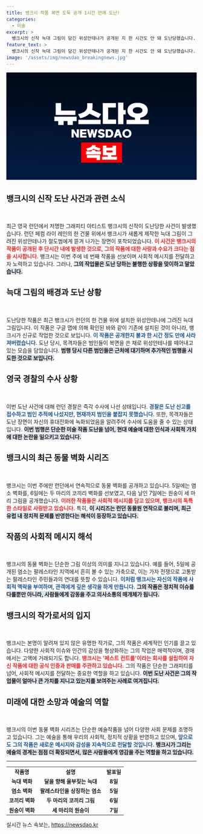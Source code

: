 ```yaml
---
title: 뱅크시 작품 복면 도둑 공개 1시간 만에 도난!
categories:
  - 미술
excerpt: >
  뱅크시의 신작 늑대 그림이 담긴 위성안테나가 공개된 지 한 시간도 안 돼 도난당했습니다. 런던 페컴에서 목격된 절도 현장, 범인의 정체는 무엇일까요? 클릭해 뱅크시의 최신 작품과 사건의 전말을 확인하세요!
feature_text: >
  뱅크시의 신작 늑대 그림이 담긴 위성안테나가 공개된 지 한 시간도 안 돼 도난당했습니다. 런던 페컴에서 목격된 절도 현장, 범인의 정체는 무엇일까요? 클릭해 뱅크시의 최신 작품과 사건의 전말을 확인하세요!
image: '/assets/img/newsdao_breakingnews.jpg'
---
```


<p><img src="/assets/img/newsdao_breakingnews.jpg" alt="pcversion 속보" /></p>

<h2 data-ke-size="size26">뱅크시의 신작 도난 사건과 관련 소식</h2>

<p data-ke-size="size16">&nbsp;</p>

<p data-ke-size="size16">최근 영국 런던에서 저명한 그래피티 아티스트 뱅크시의 신작이 도난당한 사건이 발생했습니다. 런던 페컴 라이 레인의 한 건물 위에서 뱅크시가 새롭게 제작한 늑대 그림이 그려진 위성안테나가 절도범에게 뜯겨 나가는 장면이 포착되었습니다. <b><span style="color: #ee2323;">이 사건은 뱅크시의 작품이 공개된 후 단시간 내에 발생한 것으로, 그의 작품에 대한 사랑과 수요가 크다는 점을 시사합니다.</span></b> 뱅크시는 이번 주에 네 번째 작품을 선보이며 사회적 메시지를 전달하고자 노력하고 있습니다. 그러나, <b><span style="background-color: #21538527;">그의 작업물은 도난 당하는 불행한 상황을 맞이하고 말았습니다.</span></b></p>

<h2 data-ke-size="size26">늑대 그림의 배경과 도난 상황</h2>

<p data-ke-size="size16">&nbsp;</p>

<p data-ke-size="size16">도난당한 작품은 최근 뱅크시가 런던의 한 건물 위에 설치한 위성안테나에 그려진 늑대 그림입니다. 이 작품은 구글 맵에 의해 확인된 바와 같이 기존에 설치된 것이 아니라, 뱅크시가 신규로 작업한 것으로 보입니다. <b><span style="color: #1a5490;">이 작품은 공개한지 불과 한 시간 정도 만에 사라져버렸습니다.</span></b> 도난 당시, 목격자들은 범인들이 복면을 쓴 채로 위성안테나를 떼어내고 있는 모습을 담았습니다. <b><span style="background-color: #21538527;">범행 당시 다른 범인들은 근처에 대기하며 추가적인 범행을 시도한 것으로 보입니다.</span></b></p>

<h2 data-ke-size="size26">영국 경찰의 수사 상황</h2>

<p data-ke-size="size16">&nbsp;</p>

<p data-ke-size="size16">이번 도난 사건에 대해 런던 경찰은 즉각 수사에 나선 상태입니다. <b><span style="color: #1a5490;">경찰은 도난 신고를 접수하고 범인 추적에 나섰지만, 현재까지 범인을 붙잡지 못했습니다.</span></b> 또한, 목격자들은 도난 장면이 자신의 휴대전화에 녹화되었음을 알려주어 수사에 도움을 줄 수 있는 상태입니다. <b><span style="background-color: #21538527;">이번 범행은 단순한 미술 작품 도난을 넘어, 현대 예술에 대한 인식과 사회적 가치에 대한 논란을 일으키고 있습니다.</span></b></p>

<h2 data-ke-size="size26">뱅크시의 최근 동물 벽화 시리즈</h2>

<p data-ke-size="size16">&nbsp;</p>

<p data-ke-size="size16">뱅크시는 이번 주에만 런던에서 연속적으로 동물 벽화를 공개하고 있습니다. 5일에는 염소 벽화를, 6일에는 두 마리의 코끼리 벽화를 선보였고, 다음 날인 7일에는 원숭이 세 마리 그림을 공개했습니다. <b><span style="color: #ee2323;">이러한 작품들은 사회적 메시지를 담고 있으며, 뱅크시의 독특한 스타일로 사랑받고 있습니다.</span></b> 특히, <b><span style="background-color: #21538527;">이 시리즈는 런던 동물원 연작으로 불리며, 최근 유럽 내 정치적 문제를 반영한다는 해석이 등장하고 있습니다.</span></b></p>

<h2 data-ke-size="size26">작품의 사회적 메시지 해석</h2>

<p data-ke-size="size16">&nbsp;</p>

<p data-ke-size="size16">뱅크시의 동물 벽화는 단순한 그림 이상의 의미를 지니고 있습니다. 예를 들어, 5일에 공개된 염소는 팔레스타인 지역에서 흔히 볼 수 있는 가축으로, 이는 가자 전쟁으로 고통받는 팔레스타인 주민들과의 연대를 뜻할 수 있습니다. <b><span style="color: #1a5490;">이처럼 뱅크시는 자신의 작품에 사회적 맥락을 부여하며, 관객에게 깊은 생각을 하게 만듭니다.</span></b> <b><span style="background-color: #21538527;">그의 작품은 정치적 이슈를 다룰뿐만 아니라, 사람들에게 감동을 주고 의사소통의 매개체가 됩니다.</span></b></p>

<h2 data-ke-size="size26">뱅크시의 작가로서의 입지</h2>

<p data-ke-size="size16">&nbsp;</p>

<p data-ke-size="size16">뱅크시는 본명이 알려져 있지 않은 유명한 작가로, 그의 작품은 세계적인 인기를 끌고 있습니다. 다양한 사회적 이슈와 인간의 감성을 형상화하는 그의 작업은 매력적이며, 경매에서는 고액에 거래되기도 합니다. <b><span style="color: #ee2323;">뱅크시는 '페스트 컨트롤'이라는 회사를 설립하여 자신 작품에 대한 공식 인증과 판매를 주관하고 있습니다.</span></b> 그의 작품은 단순한 그래피티를 넘어, 사회적 메시지를 전달하는 중요한 역할을 하고 있습니다. <b><span style="background-color: #21538527;">이번 도난 사건은 그의 작업물이 얼마나 큰 가치를 지니고 있는지를 보여주는 사례로 여겨집니다.</span></b></p>

<h2 data-ke-size="size26">미래에 대한 소망과 예술의 역할</h2>

<p data-ke-size="size16">&nbsp;</p>

<p data-ke-size="size16">뱅크시의 이번 동물 벽화 시리즈는 단순한 예술작품을 넘어 다양한 사회 문제를 조명하고 있습니다. 그는 예술을 통해 우리의 사회적, 정치적 상황을 반영하고 있으며, <b><span style="color: #1a5490;">앞으로도 그의 작품은 새로운 메시지와 감성을 지속적으로 전달할 것입니다.</span></b> <b><span style="background-color: #21538527;">뱅크시가 그리는 예술의 경계는 점점 더 확장되면서, 많은 사람들에게 영감을 주는 역할을 하고 있습니다.</span></b></p>

<hr>

<table style="width: 100%;">
    <tr>
        <td style="text-align: center; height: 17px;"><b>작품명</b></td>
        <td style="text-align: center; height: 17px;"><b>설명</b></td>
        <td style="text-align: center; height: 17px;"><b>발표일</b></td>
    </tr>
    <tr>
        <td style="text-align: center; height: 17px;"><b>늑대 벽화</b></td>
        <td style="text-align: center; height: 17px;"><b>달을 향해 울부짖는 늑대</b></td>
        <td style="text-align: center; height: 17px;"><b>8일</b></td>
    </tr>
    <tr>
        <td style="text-align: center; height: 17px;"><b>염소 벽화</b></td>
        <td style="text-align: center; height: 17px;"><b>팔레스타인을 상징하는 염소</b></td>
        <td style="text-align: center; height: 17px;"><b>5일</b></td>
    </tr>
    <tr>
        <td style="text-align: center; height: 17px;"><b>코끼리 벽화</b></td>
        <td style="text-align: center; height: 17px;"><b>두 마리의 코끼리 그림</b></td>
        <td style="text-align: center; height: 17px;"><b>6일</b></td>
    </tr>
    <tr>
        <td style="text-align: center; height: 17px;"><b>원숭이 벽화</b></td>
        <td style="text-align: center; height: 17px;"><b>세 마리의 원숭이</b></td>
        <td style="text-align: center; height: 17px;"><b>7일</b></td>
    </tr>
</table>

<p data-ke-size="size16"></p>
실시간 뉴스 속보는, <a href="https://newsdao.kr" rel="dofollow">https://newsdao.kr</a>


